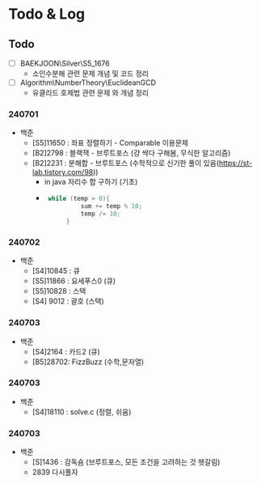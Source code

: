 # Todo & Log

## Todo
-  [ ] BAEKJOON\Silver\S5_1676
    - 소인수분해 관련 문제 개념 및 코드 정리
- [ ] Algorithm\NumberTheory\EuclideanGCD
    - 유클리드 호제법 관련 문제 와 개념 정리


###  240701
- 백준
  - [S5]11650 : 좌표 정렬하기 - Comparable 이용문제
  - [B2]2798 : 블랙잭 - 브루트포스 (걍 싹다 구해봄, 무식한 알고리즘)
  - [B2]2231 : 분해합 - 브루트포스 (수학적으로 신기한 풀이 있음(https://st-lab.tistory.com/98))
    - in java 자리수 합 구하기 (기초)
    - ```java
       while (temp > 0){
                sum += temp % 10;
                temp /= 10; 
            }
      
### 240702
- 백준
  - [S4]10845 : 큐
  - [S5]11866 : 요세푸스0 (큐) 
  - [S5]10828 : 스택
  - [S4] 9012 : 괄호 (스택) 
  
### 240703
- 백준
  - [S4]2164 : 카드2 (큐)
  - [B5]28702: FizzBuzz (수학,문자열)

### 240703
- 백준
  - [S4]18110 : solve.c (정렬, 쉬움)

### 240703
- 백준
  - [S]1436 : 감독숌 (브루트포스, 모든 조건을 고려하는 것 헷갈림)
  - 2839 다시풀자
